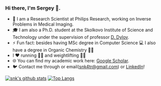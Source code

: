 ### Hi there, I'm Sergey 👋.  

- 🔭 I am a Research Scientist at Philips Research, working on Inverse Problems in Medical Imaging.
- 🎓 I am also a Ph.D. student at the Skolkovo Institute of Science and Technology under the supervision of professor [D. Dylov](https://scholar.google.com/citations?user=mhhvib8AAAAJ&hl=en). 
- ⚡ Fun fact: besides having MSc degree in Computer Science 💻 I also have a degree in Organic Chemistry 👨‍🔬
- I ❤️ running 🏃‍♂️ and weightlifting 🏋️‍♂️
- 🌐 You can find my academic work here: [Google Scholar](https://scholar.google.com/citations?hl=en&view_op=list_works&gmla=AJsN-F7HU3CreOJHe4yUSyQRLbI4i1UM8YkMM3hLNm9xP3vvz1REOQV_2CulgRsoEbkOMX24QH9hSO7xEI8mSK2ilaXuz3TJ5g&user=765_fJYAAAAJ).
- 🐦 Contact me through or email(snk4tr@gmail.com) or [LinkedIn](https://www.linkedin.com/in/sergey-kastryulin/)! 

[![snk's github stats](https://github-readme-stats.vercel.app/api?username=snk4tr&count_private=true&show_icons=true)](https://github.com/anuraghazra/github-readme-stats)
[![Top Langs](https://github-readme-stats.vercel.app/api/top-langs/?username=snk4tr&layout=compact&hide=jupyter%20notebook&langs_count=6)](https://github.com/anuraghazra/github-readme-stats)
